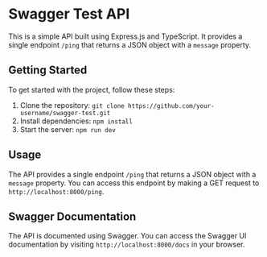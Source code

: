 # Swagger Test API

This is a simple API built using Express.js and TypeScript. It provides a single endpoint `/ping` that returns a JSON object with a `message` property.

## Getting Started

To get started with the project, follow these steps:

1. Clone the repository: `git clone https://github.com/your-username/swagger-test.git`
2. Install dependencies: `npm install`
3. Start the server: `npm run dev`

## Usage

The API provides a single endpoint `/ping` that returns a JSON object with a `message` property. You can access this endpoint by making a GET request to `http://localhost:8000/ping`.

## Swagger Documentation

The API is documented using Swagger. You can access the Swagger UI documentation by visiting `http://localhost:8000/docs` in your browser.
